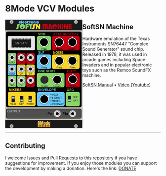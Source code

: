 
# 8Mode VCV Modules

<img align="left" width="250" height="353" src=docs/panel.png>

## SoftSN Machine

Hardware emulation of the Texas Instruments SN76447 "Complex Sound Generator" sound chip. Released in 1978, it was used in arcade games including Space Invaders and in popular electronic toys such as the Remco SoundFX machine. 

[SoftSN Manual](docs/SoftSN.md) • [Video (Youtube)](https://www.youtube.com) 

<br/><br/><br/><br/><br/><br/><br/>

---
## Contributing

I welcome Issues and Pull Requests to this repository if you have suggestions for improvement.
If you enjoy those modules you can support the development by making a donation. Here's the link: [DONATE](https://www.8mode.com/vcv-modules)
